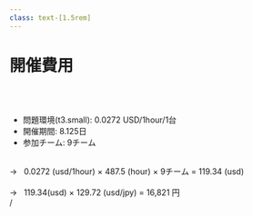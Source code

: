 ```yaml
---
class: text-[1.5rem]
---
```


# 開催費用

<br />
<br />

- 問題環境(t3.small): <span class="text-[red] text-4xl mx-4">0.0272</span> USD/1hour/1台
- 開催期間: <span class="text-[red] text-4xl mx-4">8.125</span>日
- 参加チーム: <span class="text-[red] text-4xl mx-4">9</span>チーム


<br />

<div class="text-2xl ml-8">
<div v-click="1">
→&nbsp;&nbsp;
0.0272 (usd/1hour) × 487.5 (hour) × 9チーム = 119.34 (usd)
</div>
<br />
<div v-click="2">
→&nbsp;&nbsp;
119.34(usd) × 129.72 (usd/jpy) = <span class="text-6xl text-[red]">16,821</span> 円
</div>
</div>



<div
  class="absolute bottom-[1rem] right-[1rem] text-[1rem] z-20"
>
  <SlideCurrentNo /> / <SlidesTotal />
</div>

<!--
Note
-->